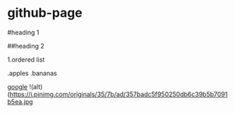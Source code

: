 # github-page
#heading 1

##heading 2

1.ordered list

.apples
.bananas

[google](www.google.com)
!(alt)(https://i.pinimg.com/originals/35/7b/ad/357badc5f950250db6c39b5b7091b5ea.jpg
